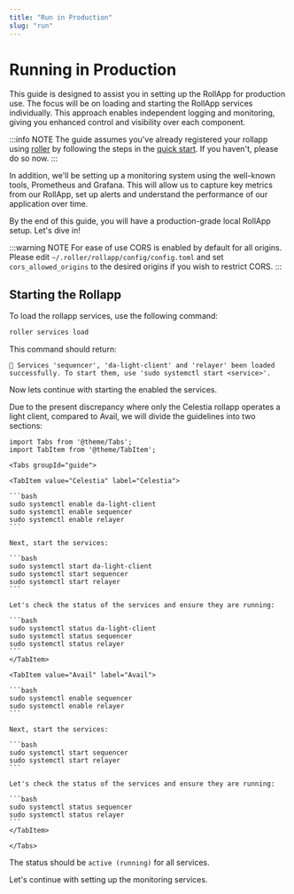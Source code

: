 ```yaml
---
title: "Run in Production"
slug: "run"
---
```


# Running in Production

This guide is designed to assist you in setting up the RollApp for production use. The focus will be on loading and starting the RollApp services individually. This approach enables independent logging and monitoring, giving you enhanced control and visibility over each component.

:::info NOTE
The guide assumes you've already registered your rollapp using [roller](../roller.md) by following the steps in the [quick start](../quick-start/roller-quick/install). 
If you haven't, please do so now.
:::

In addition, we'll be setting up a monitoring system using the well-known tools, Prometheus and Grafana. This will allow us to capture key metrics from our RollApp, set up alerts and understand the performance of our application over time.

By the end of this guide, you will have a production-grade local RollApp setup. Let's dive in!

:::warning NOTE
For ease of use CORS is enabled by default for all origins. Please edit `~/.roller/rollapp/config/config.toml` and 
set `cors_allowed_origins` to the desired origins if you wish to restrict CORS.
:::

## Starting the Rollapp

To load the rollapp services, use the following command:

```bash
roller services load
```

This command should return:

```
💈 Services 'sequencer', 'da-light-client' and 'relayer' been loaded successfully. To start them, use 'sudo systemctl start <service>'.
```

Now lets continue with starting the enabled the services.

Due to the present discrepancy where only the Celestia rollapp operates a light client, compared to Avail, we will divide the guidelines into two sections:

````mdx-code-block
import Tabs from '@theme/Tabs';
import TabItem from '@theme/TabItem';

<Tabs groupId="guide">

<TabItem value="Celestia" label="Celestia">

```bash
sudo systemctl enable da-light-client
sudo systemctl enable sequencer
sudo systemctl enable relayer
```

Next, start the services:

```bash
sudo systemctl start da-light-client
sudo systemctl start sequencer
sudo systemctl start relayer
```

Let's check the status of the services and ensure they are running:

```bash
sudo systemctl status da-light-client
sudo systemctl status sequencer
sudo systemctl status relayer
```
</TabItem>

<TabItem value="Avail" label="Avail">

```bash
sudo systemctl enable sequencer
sudo systemctl enable relayer
```

Next, start the services:

```bash
sudo systemctl start sequencer
sudo systemctl start relayer
```

Let's check the status of the services and ensure they are running:

```bash
sudo systemctl status sequencer
sudo systemctl status relayer
```
</TabItem>

</Tabs>
````


The status should be `active (running)` for all services.

Let's continue with setting up the monitoring services.
